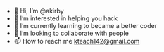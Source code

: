 - 👋 Hi, I’m @akirby
- 👀 I’m interested in helping you hack
- 🌱 I’m currently learning to became a better coder 
- 💞️ I’m looking to collaborate with people
- 📫 How to reach me kteach142@gmail.com

<!---
akirby2345/akirby2345 is a ✨ special ✨ repository because its `README.md` (this file) appears on your Git
